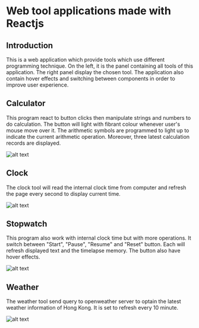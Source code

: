 # Web tool applications made with Reactjs

## Introduction
This is a web application which provide tools which use different programming technique. On the left, it is the panel containing all tools of this application. The right panel display the chosen tool. The application also contain hover effects and switching between components in order to improve user experience.

## Calculator
This program react to button clicks then manipulate strings and numbers to do calculation. The button will light with fibrant colour whenever user's mouse move over it. The arithmetic symbols are programmed to light up to indicate the current arithmetic operation. Moreover, three latest calculation records are displayed.

![alt text](https://github.com/jason2468087/ReactWebTools/blob/main/result/Web%20Tool%20Calculator.png?raw=true)

## Clock
The clock tool will read the internal clock time from computer and refresh the page every second to display current time.

![alt text](https://github.com/jason2468087/ReactWebTools/blob/main/result/Web%20Tool%20Clock.png?raw=true)

## Stopwatch
This program also work with internal clock time but with more operations. It switch between "Start", "Pause", "Resume" and "Reset" button. Each will refresh displayed text and the timelapse memory. The button also have hover effects.


![alt text](https://github.com/jason2468087/ReactWebTools/blob/main/result/Web%20Tool%20Stopwatch.png?raw=true)

## Weather
The weather tool send query to openweather server to optain the latest weather information of Hong Kong. It is set to refresh every 10 minute.

![alt text](https://github.com/jason2468087/ReactWebTools/blob/main/result/Web%20Tool%20Weather.png?raw=true)
